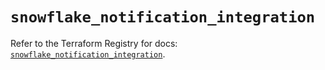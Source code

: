 # `snowflake_notification_integration`

Refer to the Terraform Registry for docs: [`snowflake_notification_integration`](https://registry.terraform.io/providers/snowflakedb/snowflake/2.1.0/docs/resources/notification_integration).
